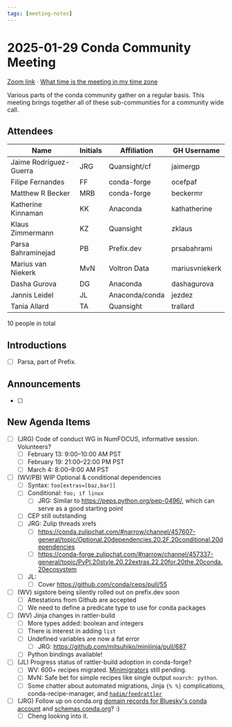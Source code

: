 ```yaml
---
tags: [meeting-notes]
---
```

# 2025-01-29 Conda Community Meeting

[Zoom link](https://zoom.us/j/9138593505?pwd=SWh3dE1IK05LV01Qa0FJZ1ZpMzJLZz09) · [What time is the meeting in my time zone](https://dateful.com/convert/utc?t=5pm)

Various parts of the conda community gather on a regular basis. This meeting brings together all of these sub-communities for a community wide call.

## Attendees

| Name                   | Initials | Affiliation  | GH Username      |
| ---------------------- | -------- | ------------ | ---------------- |
| Jaime Rodríguez-Guerra | JRG      | Quansight/cf | jaimergp         |
| Filipe Fernandes       | FF       | conda-forge  | ocefpaf          |
| Matthew R Becker       | MRB      | conda-forge  | beckermr         |
| Katherine Kinnaman     | KK       | Anaconda     | kathatherine     |
| Klaus Zimmermann       | KZ       | Quansight    | zklaus           |
| Parsa Bahraminejad     | PB       | Prefix.dev   | prsabahrami      |
| Marius van Niekerk     | MvN      | Voltron Data | mariusvniekerk   |
| Dasha Gurova           | DG       | Anaconda     | dashagurova      |
| Jannis Leidel          | JL       | Anaconda/conda | jezdez          |
| Tania Allard           | TA       | Quansight    | trallard          |

10 people in total

## Introductions

- [ ] Parsa, part of Prefix.

## Announcements

- [ ]

## New Agenda Items

- [ ] (JRG) Code of conduct WG in NumFOCUS, informative session. Volunteers?
    - [ ] February 13: 9:00–10:00 AM PST
    - [ ] February 19: 21:00–22:00 PM PST
    - [ ] March 4: 8:00–9:00 AM PST
- [ ] (WV/PB) WIP Optional & conditional dependencies
    - [ ] Syntax: `foo[extras=[baz,bar]]`
    - [ ] Conditional: `foo; if linux`
        - [ ] JRG: Similar to https://peps.python.org/pep-0496/, which can serve as a good starting point
    - [ ] CEP still outstanding
    - [ ] JRG: Zulip threads xrefs
        - [ ] https://conda.zulipchat.com/#narrow/channel/457607-general/topic/Optional.20dependencies.20.2F.20conditional.20dependencies
        - [ ] https://conda-forge.zulipchat.com/#narrow/channel/457337-general/topic/PyPI.20style.20.22extras.22.20for.20the.20conda.20ecosystem
    - [ ] JL:
        - [ ] Cover https://github.com/conda/ceps/pull/55
- [ ] (WV) sigstore being silently rolled out on prefix.dev soon
    - [ ] Attestations from Github are accepted
    - [ ] We need to define a predicate type to use for conda packages
- [ ] (WV) Jinja changes in rattler-build
    - [ ] More types added: boolean and integers
    - [ ] There is interest in adding `list`
    - [ ] Undefined variables are now a fat error
        - [ ] JRG: https://github.com/mitsuhiko/minijinja/pull/687
    - [ ] Python bindings available!
- [ ] (JL) Progress status of rattler-build adoption in conda-forge?
    - [ ] WV: 600+ recipes migrated. [Minimigrators](https://github.com/regro/cf-scripts/issues/3642) still pending.
    - [ ] MvN: Safe bet for simple recipes like single output `noarch: python`.
    - [ ] Some chatter about automated migrations, Jinja `{% %}` complications, conda-recipe-manager, and [`hadim/feedrattler`](https://github.com/hadim/feedrattler)
- [ ] (JRG) Follow up on conda.org [domain records for Bluesky's conda account](https://github.com/conda/infrastructure/issues/1089) and [schemas.conda.org](https://github.com/conda/infrastructure/issues/1082)? :)
    - [ ] Cheng looking into it.